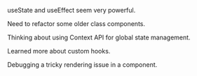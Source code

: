 useState and useEffect seem very powerful.

Need to refactor some older class components.

Thinking about using Context API for global state management.

Learned more about custom hooks.

Debugging a tricky rendering issue in a component.